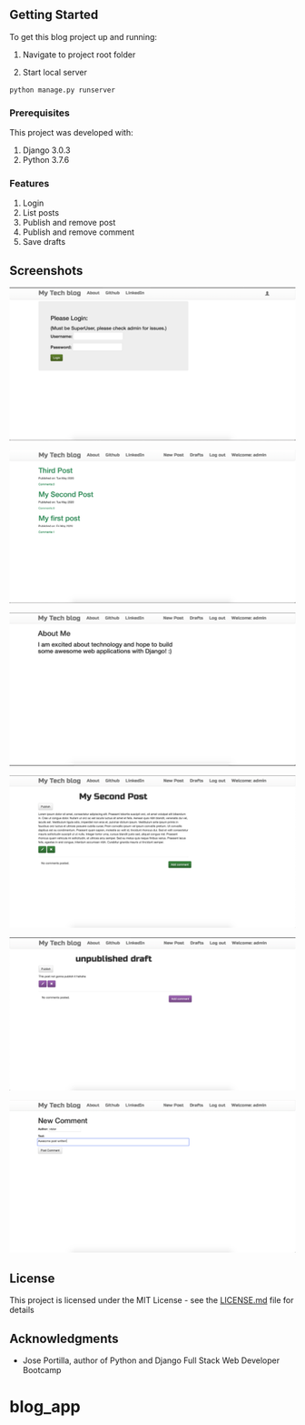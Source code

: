 ## Getting Started
To get this blog project up and running:

1. Navigate to project root folder

2. Start local server
```
python manage.py runserver
```

### Prerequisites
This project was developed with:
1. Django 3.0.3
2. Python 3.7.6

### Features
1. Login
2. List posts
3. Publish and remove post
4. Publish and remove comment
5. Save drafts

## Screenshots

![home](/images/login.png) 

![home](/images/home.png) 

![about](/images/about.png)

![home](/images/post.png) 

![home](/images/draft.png) 

![home](/images/comment.png) 


## License

This project is licensed under the MIT License - see the [LICENSE.md](LICENSE) file for details

## Acknowledgments
* Jose Portilla, author of Python and Django Full Stack Web Developer Bootcamp




# blog_app
